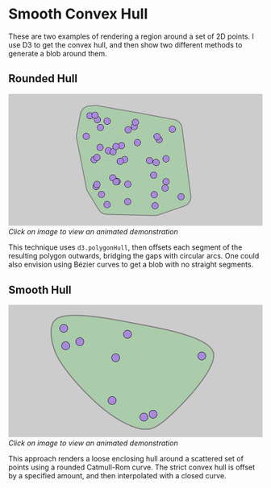 Smooth Convex Hull
====================================================================================================

These are two examples of rendering a region around a set of 2D points. I use D3 to get the convex
hull, and then show two different methods to generate a blob around them.


Rounded Hull
-------------
[![Rounded Hull](./rounded-preview.png)](https://hollasch.github.io/smooth-hull/rounded.html)
_Click on image to view an animated demonstration_

This technique uses `d3.polygonHull`, then offsets each segment of the resulting polygon outwards,
bridging the gaps with circular arcs. One could also envision using Bézier curves to get a blob with
no straight segments.


Smooth Hull
------------
[![Smooth Hull](./smooth-preview.png)](https://hollasch.github.io/smooth-hull/smooth.html)
_Click on image to view an animated demonstration_

This approach renders a loose enclosing hull around a scattered set of points using a rounded
Catmull-Rom curve. The strict convex hull is offset by a specified amount, and then interpolated
with a closed curve.
